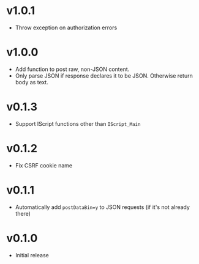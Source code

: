 # v1.0.1
* Throw exception on authorization errors

# v1.0.0
* Add function to post raw, non-JSON content.
* Only parse JSON if response declares it to be JSON. Otherwise return body as
  text.

# v0.1.3
* Support IScript functions other than `IScript_Main`

# v0.1.2
* Fix CSRF cookie name

# v0.1.1
* Automatically add `postDataBin=y` to JSON requests (if it's not already there)

# v0.1.0
* Initial release
